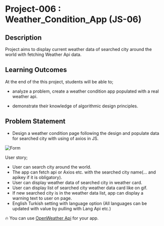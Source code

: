 # Project-006 : Weather_Condition_App (JS-06)

## Description

Project aims to display current weather data of searched city around the world with fetching Weather Api data.

## Learning Outcomes

At the end of the this project, students will be able to;

- analyze a problem, create a weather condition app populated with a real weather api.

- demonstrate their knowledge of algorithmic design principles.

## Problem Statement

- Design a weather condition page following the design and populate data for searched city with using of axios in JS.

![Form](./img/weather_app.gif)

User story;

- User can search city around the world.
- The app can fetch api or Axios etc. with the searched city name(... and apikey if it is obligatory).
- User can display weather data of searched city in weather card.
- User can display list of searched city weather data card like on gif.
- If new searched city is in the weather data list, app can display a warning text to user on page.
- English Turkish setting with language option (All languages ​​can be updated with value by pulling with Lang Api etc.)

🔥 You can use [OpenWeather Api](https://openweathermap.org/) for your app.
